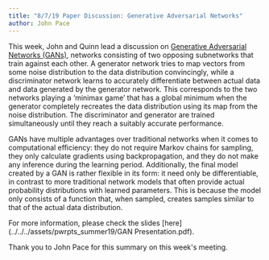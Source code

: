```yaml
---
title: "8/7/19 Paper Discussion: Generative Adversarial Networks"
author: John Pace
---
```

This week, John and Quinn lead a discussion on [Generative Adversarial Networks (GANs)](../../../assets/papers_summer19/GANs_1406.261.pdf), networks consisting of two opposing subnetworks that train against each other. A generator network tries to map vectors from some noise distribution to the data distribution convincingly, while a discriminator network learns to accurately differentiate between actual data and data generated by the generator network. This corresponds to the two networks playing a ‘minimax game’ that has a global minimum when the generator completely recreates the data distribution using its map from the noise distribution. The discriminator and generator are trained simultaneously until they reach a suitably accurate performance.

GANs have multiple advantages over traditional networks when it comes to computational efficiency: they do not require Markov chains for sampling, they only calculate gradients using backpropagation, and they do not make any inference during the learning period. Additionally, the final model created by a GAN is rather flexible in its form: it need only be differentiable, in contrast to more traditional network models that often provide actual probability distributions with learned parameters. This is because the model only consists of a function that, when sampled, creates samples similar to that of the actual data distribution.

For more information, please check the slides [here](../../../assets/pwrpts_summer19/GAN Presentation.pdf).

Thank you to John Pace for this summary on this week's meeting.